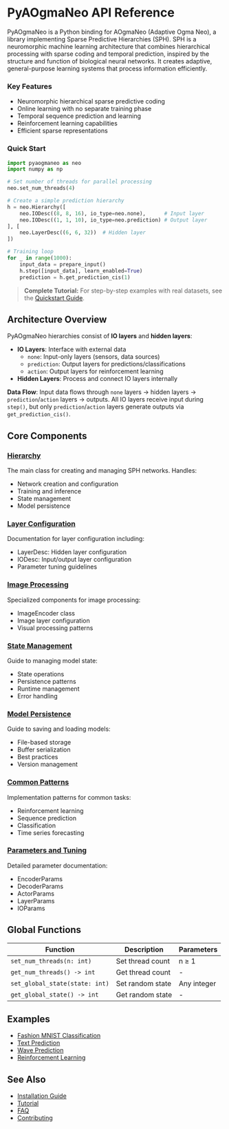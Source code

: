 # PyAOgmaNeo API Reference

PyAOgmaNeo is a Python binding for AOgmaNeo (Adaptive Ogma Neo), a library implementing Sparse Predictive Hierarchies (SPH). SPH is a neuromorphic machine learning architecture that combines hierarchical processing with sparse coding and temporal prediction, inspired by the structure and function of biological neural networks. It creates adaptive, general-purpose learning systems that process information efficiently.

### Key Features
- Neuromorphic hierarchical sparse predictive coding
- Online learning with no separate training phase
- Temporal sequence prediction and learning
- Reinforcement learning capabilities
- Efficient sparse representations

### Quick Start

```python
import pyaogmaneo as neo
import numpy as np

# Set number of threads for parallel processing
neo.set_num_threads(4)

# Create a simple prediction hierarchy
h = neo.Hierarchy([
    neo.IODesc((8, 8, 16), io_type=neo.none),      # Input layer
    neo.IODesc((1, 1, 10), io_type=neo.prediction) # Output layer
], [
    neo.LayerDesc((6, 6, 32))  # Hidden layer
])

# Training loop
for _ in range(1000):
    input_data = prepare_input()
    h.step([input_data], learn_enabled=True)
    prediction = h.get_prediction_cis(1)
```

> **Complete Tutorial:** For step-by-step examples with real datasets, see the [Quickstart Guide](../getting_started/quickstart.md).

## Architecture Overview

PyAOgmaNeo hierarchies consist of **IO layers** and **hidden layers**:

- **IO Layers**: Interface with external data
  - `none`: Input-only layers (sensors, data sources)
  - `prediction`: Output layers for predictions/classifications  
  - `action`: Output layers for reinforcement learning
- **Hidden Layers**: Process and connect IO layers internally

**Data Flow**: Input data flows through `none` layers → hidden layers → `prediction`/`action` layers → outputs. All IO layers receive input during `step()`, but only `prediction`/`action` layers generate outputs via `get_prediction_cis()`.


## Core Components

### [Hierarchy](hierarchy.md)
The main class for creating and managing SPH networks. Handles:
- Network creation and configuration
- Training and inference
- State management
- Model persistence

### [Layer Configuration](layer_config.md)
Documentation for layer configuration including:
- LayerDesc: Hidden layer configuration
- IODesc: Input/output layer configuration
- Parameter tuning guidelines

### [Image Processing](image_encoder.md)
Specialized components for image processing:
- ImageEncoder class
- Image layer configuration
- Visual processing patterns

### [State Management](state_management.md)
Guide to managing model state:
- State operations
- Persistence patterns
- Runtime management
- Error handling

### [Model Persistence](model_persistence.md)
Guide to saving and loading models:
- File-based storage
- Buffer serialization
- Best practices
- Version management

### [Common Patterns](common_patterns.md)
Implementation patterns for common tasks:
- Reinforcement learning
- Sequence prediction
- Classification
- Time series forecasting

### [Parameters and Tuning](parameters.md)
Detailed parameter documentation:
- EncoderParams
- DecoderParams
- ActorParams
- LayerParams
- IOParams

## Global Functions

| Function | Description | Parameters |
|----------|-------------|------------|
| `set_num_threads(n: int)` | Set thread count | n ≥ 1 |
| `get_num_threads() -> int` | Get thread count | - |
| `set_global_state(state: int)` | Set random state | Any integer |
| `get_global_state() -> int` | Get random state | - |

## Examples

- [Fashion MNIST Classification](../examples/fashion_mnist/fashion_mnist.md)
- [Text Prediction](../examples/nlp/text_prediction.md)
- [Wave Prediction](../examples/wave_prediction.md)
- [Reinforcement Learning](../examples/rl/cartpole.md)

## See Also

- [Installation Guide](../getting_started/installation.md)
- [Tutorial](../getting_started/tutorial.md)
- [FAQ](../getting_started/faq.md)
- [Contributing](../development/contributing.md)

